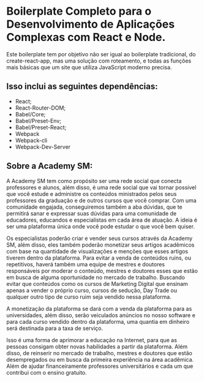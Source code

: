 # Boilerplate Completo para o Desenvolvimento de Aplicações Complexas com React e Node.

Este boilerplate tem por objetivo não ser igual ao boilerplate tradicional, do create-react-app, mas uma solução com roteamento, e todas as funções mais básicas que um site que utiliza JavaScript moderno precisa.

## Isso inclui as seguintes dependências:

- React;
- React-Router-DOM;
- Babel/Core;
- Babel/Preset-Env;
- Babel/Preset-React;
- Webpack
- Webpack-cli
- Webpack-Dev-Server

## Sobre a Academy SM:

A Academy SM tem como propósito ser uma rede social que conecta professores e alunos, além disso, é uma rede social que vai tornar possível que você estude e administre os conteúdos ministrados pelos seus professores da graduação e de outros cursos que você comprar. Com uma comunidade engajada, conseguiremos também a aba dúvidas, que te permitirá sanar e expressar suas dúvidas para uma comunidade de educadores, educandos e especialistas em cada área de atuação. A ideia é ser uma plataforma única onde você pode estudar o que você bem quiser.

Os especialistas poderão criar e vender seus cursos através da Academy SM, além disso, eles também poderão monetizar seus artigos acadêmicos com base na quantidade de visualizações e menções que esses artigos tiverem dentro da plataforma. Para evitar a venda de conteúdos ruins, ou repetitivos, haverá também uma equipe de mestres e doutores responsáveis por moderar o conteúdo, mestres e doutores esses que estão em busca de alguma oportunidade no mercado de trabalho. Buscando evitar que conteúdos como os cursos de Marketing Digital que ensinam apenas a vender o próprio curso, cursos de sedução, Day Trade ou qualquer outro tipo de curso ruim seja vendido nessa plataforma.

A monetização da plataforma se dará com a venda da plataforma para as universidades, além disso, serão veiculados anúncios no nosso software e para cada curso vendido dentro da plataforma, uma quantia em dinheiro será destinada para a taxa de serviço.

Isso é uma forma de aprimorar a educação na Internet, para que as pessoas consigam obter novas habilidades a partir da plataforma. Além disso, de reinserir no mercado de trabalho, mestres e doutores que estão desempregados ou em busca da primeira experiência na área acadêmica. Além de ajudar financeiramente professores universitários e cada um que contribui com o ensino gratuito.